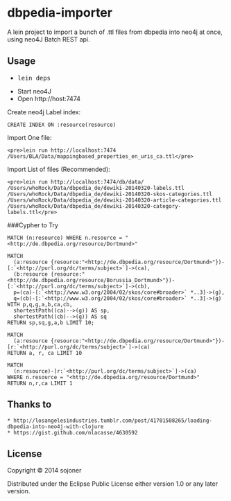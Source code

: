 dbpedia-importer
================

A lein project to import a bunch of .ttl files from dbpedia into neo4j at once, using neo4J Batch REST api.

## Usage

* <pre>lein deps</pre>
* Start neo4J
* Open http://host:7474

Create neo4j Label index:

    CREATE INDEX ON :resource(resource)

Import One file:

    <pre>lein run http://localhost:7474 /Users/BLA/Data/mappingbased_properties_en_uris_ca.ttl</pre>

Import List of files (Recommended):

    <pre>lein run http://localhost:7474/db/data/  /Users/whoRock/Data/dbpedia_de/dewiki-20140320-labels.ttl /Users/whoRock/Data/dbpedia_de/dewiki-20140320-skos-categories.ttl /Users/whoRock/Data/dbpedia_de/dewiki-20140320-article-categories.ttl /Users/whoRock/Data/dbpedia_de/dewiki-20140320-category-labels.ttl</pre>

###Cypher to Try

    MATCH (n:resource) WHERE n.resource = "<http://de.dbpedia.org/resource/Dortmund>"

    MATCH
      (a:resource {resource:"<http://de.dbpedia.org/resource/Dortmund>"})-[:`<http://purl.org/dc/terms/subject>`]->(ca),
      (b:resource {resource:"<http://de.dbpedia.org/resource/Borussia_Dortmund>"})-[:`<http://purl.org/dc/terms/subject>`]->(cb),
      p=(ca)-[:`<http://www.w3.org/2004/02/skos/core#broader>` *..3]->(g),
      q=(cb)-[:`<http://www.w3.org/2004/02/skos/core#broader>` *..3]->(g)
    WITH p,q,g,a,b,ca,cb,
      shortestPath((ca)-->(g)) AS sp,
      shortestPath((cb)-->(g)) AS sq
    RETURN sp,sq,g,a,b LIMIT 10;

    MATCH
      (a:resource {resource:"<http://de.dbpedia.org/resource/Dortmund>"})-[r:`<http://purl.org/dc/terms/subject>`]->(ca)
    RETURN a, r, ca LIMIT 10

    MATCH 
      (n:resource)-[r:`<http://purl.org/dc/terms/subject>`]->(ca)
    WHERE n.resource = "<http://de.dbpedia.org/resource/Dortmund>" 
    RETURN n,r,ca LIMIT 1


## Thanks to

    * http://losangelesindustries.tumblr.com/post/41701508265/loading-dbpedia-into-neo4j-with-clojure
    * https://gist.github.com/nlacasse/4630592

## License

Copyright © 2014 sojoner

Distributed under the Eclipse Public License either version 1.0 or  any later version.
